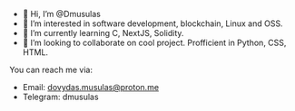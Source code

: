 - 👋 Hi, I’m @Dmusulas
- 👀 I’m interested in software development, blockchain, Linux and OSS.
- 🌱 I’m currently learning C, NextJS, Solidity.
- 💞️ I’m looking to collaborate on cool project. Profficient in Python, CSS, HTML.

You can reach me via:
- Email: dovydas.musulas@proton.me
- Telegram: dmusulas

